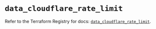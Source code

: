 # `data_cloudflare_rate_limit`

Refer to the Terraform Registry for docs: [`data_cloudflare_rate_limit`](https://registry.terraform.io/providers/cloudflare/cloudflare/5.0.0/docs/data-sources/rate_limit).

